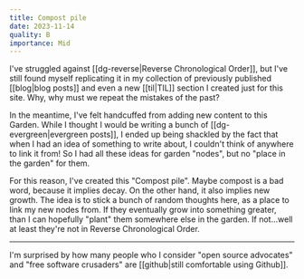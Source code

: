 ```yaml
---
title: Compost pile
date: 2023-11-14
quality: B
importance: Mid
---
```


I've struggled against [[dg-reverse|Reverse Chronological Order]], but I've still found myself replicating it in my collection of previously published [[blog|blog posts]] and even a new [[til|TIL]] section I created just for this site. Why, why must we repeat the mistakes of the past?

In the meantime, I've felt handcuffed from adding new content to this Garden. While I thought I would be writing a bunch of [[dg-evergreen|evergreen posts]], I ended up being shackled by the fact that when I had an idea of something to write about, I couldn't think of anywhere to link it from! So I had all these ideas for garden "nodes", but no "place in the garden" for them.

For this reason, I've created this "Compost pile". Maybe compost is a bad word, because it implies decay. On the other hand, it also implies new growth. The idea is to stick a bunch of random thoughts here, as a place to link my new nodes from. If they eventually grow into something greater, than I can hopefully "plant" them somewhere else in the garden. If not...well at least they're not in Reverse Chronological Order.

---

I'm surprised by how many people who I consider "open source advocates" and "free software crusaders" are [[github|still comfortable using Github]].
